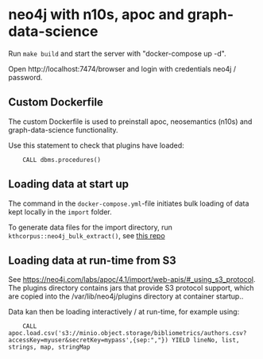# neo4j with n10s, apoc and graph-data-science

Run `make build` and start the server with "docker-compose up -d".

Open http://localhost:7474/browser and login with credentials neo4j / password.

## Custom Dockerfile

The custom Dockerfile is used to preinstall apoc, neosemantics (n10s) and graph-data-science functionality.

Use this statement to check that plugins have loaded:

		CALL dbms.procedures()

## Loading data at start up

The command in the `docker-compose.yml`-file initiates bulk loading of data kept locally in the `import` folder.

To generate data files for the import directory, run `kthcorpus::neo4j_bulk_extract()`, see [this repo](https://github.com/kth-library/kthcorpus)

## Loading data at run-time from S3


See https://neo4j.com/labs/apoc/4.1/import/web-apis/#_using_s3_protocol. The plugins directory contains jars that provide S3 protocol support, which are copied into the /var/lib/neo4j/plugins directory at container startup..

Data kan then be loading interactively / at run-time, for example using:

		CALL apoc.load.csv('s3://minio.object.storage/bibliometrics/authors.csv?accessKey=myuser&secretKey=mypass',{sep:","}) YIELD lineNo, list, strings, map, stringMap


